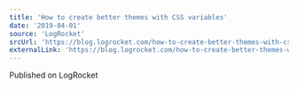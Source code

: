 ```yaml
---
title: 'How to create better themes with CSS variables'
date: '2019-04-01'
source: 'LogRocket'
srcUrl: 'https://blog.logrocket.com/how-to-create-better-themes-with-css-variables-5a3744105c74'
externalLink: 'https://blog.logrocket.com/how-to-create-better-themes-with-css-variables-5a3744105c74'
---
```


Published on LogRocket
